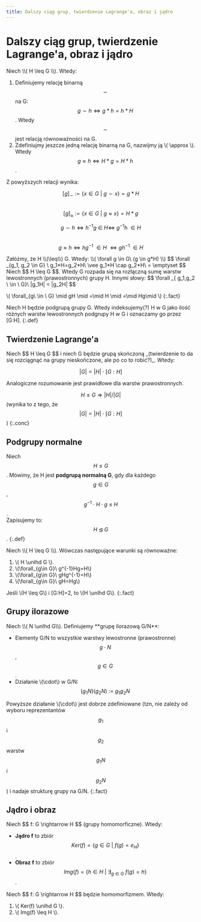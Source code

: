 ```yaml
---
title: Dalszy ciąg grup, twierdzenie Lagrange'a, obraz i jądro
---
```


# Dalszy ciąg grup, twierdzenie Lagrange'a, obraz i jądro

<div class="fact" markdown="1">
Niech \\( H \leq G \\). Wtedy:

1. Definiujemy relację binarną $$ \sim $$ na G:  
   $$ g \sim h \Leftrightarrow g * h = h * H $$. Wtedy $$\sim$$ jest relacją równoważności na G.
2. Zdefiniujmy jeszcze jedną relację binarną na G, nazwijmy ją \\( \approx \\).
   Wtedy $$ g \approx h \Leftrightarrow H*g = H*h $$.
</div>

Z powyższych relacji wynika:

<div class="conc" markdown="1">

$$ [g]_{\sim} := \{ x \in G\ \vert\ g \sim x \} = g*H $$  
$$ [g]_{\approx} := \{ x \in G\ \vert\ g \approx x \} = H*g $$

</div>

<div class="conc" markdown="1">

$$ g \sim h \Leftrightarrow h^{-1}g\ \in\ H \Leftrightarrow \ g^{-1}h\ \in H $$  
$$ g \approx h \Leftrightarrow hg^{-1}\ \in H\ \Leftrightarrow gh^{-1}\ \in H $$

</div>

<div class="conc" markdown="1">
Załóżmy, że H \\(\leq\\) G. Wtedy:  
\\( \forall g \in G\ (g \in g*H) \\)  
$$ \forall _{g_1, g_2 \in G} \ g_1*H=g_2*H\ \vee g_1*H \cap g_2*H\ = \emptyset $$
</div>

<div class="conc" markdown="1">
Niech $$ H \leq G $$. Wtedy G rozpada się na rozłączną sumę warstw lewostronnych (prawostronnych) grupy H. Innymi słowy: $$ \forall _{ g_1,g_2 \ \in \ G}\ |g_1H| = |g_2H| $$
</div>

\\( \forall_{g\ \in \ G} \mid gH \mid =\mid H \mid =\mid Hg\mid \\)
{:.fact}

Niech H będzie podgrupą grupy G. Wtedy indeksujemy(?) H w G jako ilość różnych warstw lewostronnych podgrupy H w G i oznaczamy go przez [G:H].
{:.def}

## Twierdzenie Lagrange'a

<div class="theorem" markdown="1">
Niech $$ H \leq G $$ i niech G będzie grupą skończoną _(twierdzenie to da się rozciągnąć na grupy nieskończone, ale po co to robić?)_. Wtedy:

$$ \vert G \vert = \vert H \vert \cdot [G:H] $$

Analogiczne rozumowanie jest prawidłowe dla warstw prawostronnych.
</div>

$$ H \leq G \Rightarrow \vert H \vert / \vert G \vert $$ (wynika to z tego, że $$ \vert G \vert = \vert H \vert \cdot [G:H] $$)
{:.conc}

## Podgrupy normalne

Niech $$ H \leq G $$. Mówimy, że H jest **podgrupą normalną G**, gdy dla każdego $$ g \in G $$, $$ g^{-1} \cdot H \cdot g\ \leq \ H$$.  
Zapisujemy to: $$ H \unlhd G $$.
{:.def}

<div class="fact" markdown="1">
Niech \\( H \leq G \\). Wówczas następujące warunki są równoważne:

1. \\( H \unlhd G \\).
2. \\(\forall_{g\in G}\ g^{-1}Hg=H\\)
3. \\(\forall_{g\in G}\ gHg^{-1}=H\\)
4. \\(\forall_{g\in G}\ gH=Hg\\)
</div>

Jeśli \\(H \leq G\\) i [G:H]=2, to \\(H \unlhd G\\).
{:.fact}

## Grupy ilorazowe

<div class="def" markdown="1">
Niech \\( N \unlhd G\\). Definiujemy **grupę ilorazową G/N**:

- Elementy G/N to wszystkie warstwy lewostronne (prawostronne) $$ g \cdot N $$, $$ g \in G $$.
- Działanie \\(\cdot\\) w G/N: $$ ( g_1N )( g_2N )\ :=\ g_1g_2N $$
</div>

Powyższe działanie \\(\cdot\\) jest dobrze zdefiniowane (tzn, nie zależy od wyboru reprezentantów $$g_1$$ i $$g_2$$ warstw $$g_1N$$ i $$g_2N$$) i nadaje strukturę grupy na G/N.
{:.fact}

## Jądro i obraz

<div class="def" markdown="1">
Niech $$ f: G \rightarrow H $$ (grupy homomorficzne). Wtedy:

- **Jądro f** to zbiór $$ Ker(f) = \{ g \in G\ \vert\ f(g) = e_H \} $$.
- **Obraz f** to zbiór $$ Img(f) = \{ h \in H\ \vert \ \exists_{g \in G}\ f(g) = h \} $$.
</div>

<div class="fact" markdown="1">
Niech $$ f: G \rightarrow H $$ będzie homomorfizmem. Wtedy:

1. \\( Ker(f) \unlhd G \\).
2. \\( Img(f) \leq H \\).
</div>
